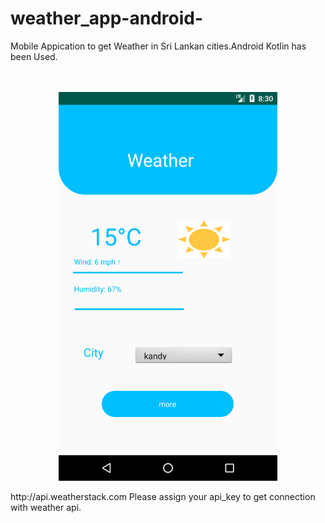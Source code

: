 # weather_app-android-

<p>
  Mobile Appication to get Weather in Sri Lankan cities.Android Kotlin has been Used.
</p>

<p align="center">
<br>
<br>
 <img src="https://github.com/Dineth95/weather_app-android-/blob/master/screenshots/Screenshot_1574397007.png" width="350" title="hover text">
</p>

<p>
  <url>http://api.weatherstack.com</url>
  Please assign your api_key to get connection with weather api.
</p>
